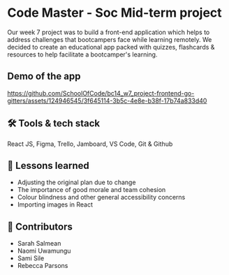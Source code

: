 # Code Master - Soc Mid-term project 
Our week 7 project was to build a front-end application which helps to address challenges that bootcampers face while learning remotely. We decided to create an educational app packed with quizzes, flashcards & resources to help facilitate a bootcamper's learning. 

## Demo of the app 

https://github.com/SchoolOfCode/bc14_w7_project-frontend-go-gitters/assets/124946545/3f645114-3b5c-4e8e-b38f-17b74a833d40

## 🛠️ Tools & tech stack 
React JS, Figma, Trello, Jamboard, VS Code, Git & Github 

## 🏫 Lessons learned 
- Adjusting the original plan due to change
- The importance of good morale and team cohesion 
- Colour blindness and other general accessibility concerns
- Importing images in React 

## 🤝 Contributors 
- Sarah Salmean 
- Naomi Uwamungu
- Sami Sile 
- Rebecca Parsons 
